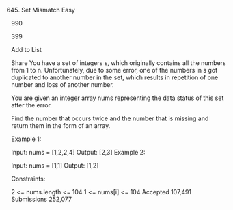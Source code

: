 645. Set Mismatch
Easy

990

399

Add to List

Share
You have a set of integers s, which originally contains all the numbers from 1 to n. Unfortunately, due to some error, one of the numbers in s got duplicated to another number in the set, which results in repetition of one number and loss of another number.

You are given an integer array nums representing the data status of this set after the error.

Find the number that occurs twice and the number that is missing and return them in the form of an array.



Example 1:

Input: nums = [1,2,2,4]
Output: [2,3]
Example 2:

Input: nums = [1,1]
Output: [1,2]


Constraints:

2 <= nums.length <= 104
1 <= nums[i] <= 104
Accepted
107,491
Submissions
252,077
